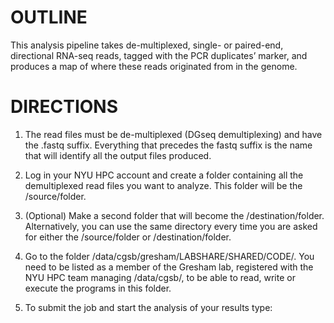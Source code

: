 # OUTLINE 

This analysis pipeline takes de-multiplexed, single- or paired-end, directional RNA-seq reads, tagged with the PCR duplicates’ marker, and produces a map of where these reads originated from in the genome.


# DIRECTIONS

1) The read files must be de-multiplexed (DGseq demultiplexing) and have the .fastq suffix. Everything that precedes the fastq suffix is the name that will identify all the output files produced. 

2) Log in your NYU HPC account and create a folder containing all the demultiplexed read files you want to analyze. This folder will be the /source/folder.

3) (Optional) Make a second folder that will become the /destination/folder. Alternatively, you can use the same directory every time you are asked for either the /source/folder or /destination/folder.

4) Go to the folder /data/cgsb/gresham/LABSHARE/SHARED/CODE/. You need to be listed as a member of the Gresham lab, registered with the NYU HPC team managing /data/cgsb/, to be able to read, write or execute the programs in this folder.

5) To submit the job and start the analysis of your results type:
